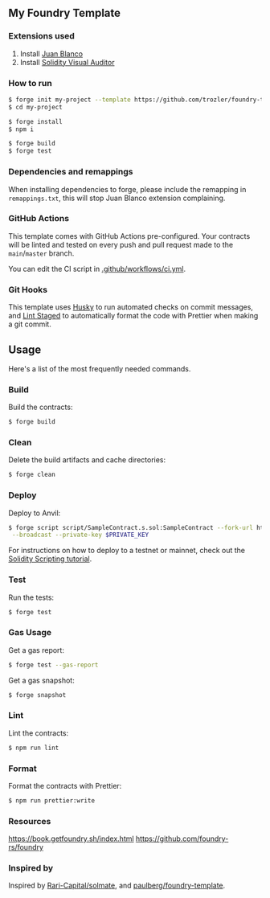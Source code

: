 ## My Foundry Template

### Extensions used

1. Install [Juan Blanco](https://marketplace.visualstudio.com/items?itemName=JuanBlanco.solidity)
2. Install [Solidity Visual Auditor](https://marketplace.visualstudio.com/items?itemName=tintinweb.solidity-visual-auditor)

### How to run

```sh
$ forge init my-project --template https://github.com/trozler/foundry-template
$ cd my-project

$ forge install
$ npm i

$ forge build
$ forge test
```

### Dependencies and remappings

When installing dependencies to forge, please include the remapping in `remappings.txt`, this will stop Juan Blanco extension complaining.

### GitHub Actions

This template comes with GitHub Actions pre-configured. Your contracts will be linted and tested on every push and pull
request made to the `main`/`master` branch.

You can edit the CI script in [.github/workflows/ci.yml](./.github/workflows/ci.yml).

### Git Hooks

This template uses [Husky](https://github.com/typicode/husky) to run automated checks on commit messages, and [Lint Staged](https://github.com/okonet/lint-staged) to automatically format the code with Prettier when making a git commit.

## Usage

Here's a list of the most frequently needed commands.

### Build

Build the contracts:

```sh
$ forge build
```

### Clean

Delete the build artifacts and cache directories:

```sh
$ forge clean
```

### Deploy

Deploy to Anvil:

```sh
$ forge script script/SampleContract.s.sol:SampleContract --fork-url http://localhost:8545 \
 --broadcast --private-key $PRIVATE_KEY
```

For instructions on how to deploy to a testnet or mainnet, check out the [Solidity Scripting tutorial](https://book.getfoundry.sh/tutorials/solidity-scripting.html).

### Test

Run the tests:

```sh
$ forge test
```

### Gas Usage

Get a gas report:

```sh
$ forge test --gas-report
```

Get a gas snapshot:

```sh
$ forge snapshot
```

### Lint

Lint the contracts:

```sh
$ npm run lint
```

### Format

Format the contracts with Prettier:

```sh
$ npm run prettier:write
```

### Resources

https://book.getfoundry.sh/index.html
https://github.com/foundry-rs/foundry

### Inspired by

Inspired by [Rari-Capital/solmate](https://github.com/Rari-Capital/solmate), and [paulberg/foundry-template](https://github.com/paulrberg/foundry-template).
